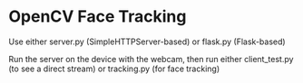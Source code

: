 # OpenCV Face Tracking

Use either server.py (SimpleHTTPServer-based) or flask.py (Flask-based)

Run the server on the device with the webcam, then run either client_test.py (to see a direct stream) or tracking.py (for face tracking)

